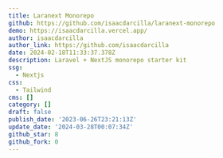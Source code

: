 ```yaml
---
title: Laranext Monorepo
github: https://github.com/isaacdarcilla/laranext-monorepo
demo: https://isaacdarcilla.vercel.app/
author: isaacdarcilla
author_link: https://github.com/isaacdarcilla
date: 2024-02-18T11:33:37.378Z
description: Laravel + NextJS monorepo starter kit
ssg:
  - Nextjs
css:
  - Tailwind
cms: []
category: []
draft: false
publish_date: '2023-06-26T23:21:13Z'
update_date: '2024-03-28T00:07:34Z'
github_star: 8
github_fork: 0
---
```

